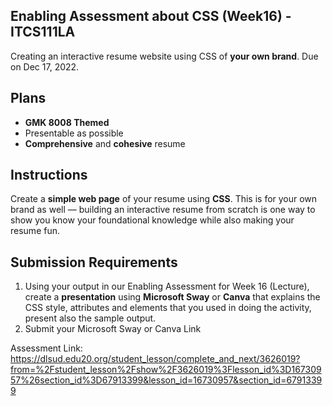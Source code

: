 ## Enabling Assessment about CSS (Week16) - ITCS111LA
Creating an interactive resume website using CSS of **your own brand**. Due on Dec 17, 2022.

## Plans
- **GMK 8008 Themed**
- Presentable as possible
- **Comprehensive** and **cohesive** resume


## Instructions
Create a **simple web page** of your resume using **CSS**. This is for your own brand as well — building an interactive resume from scratch is one way to show you know your foundational knowledge while also making your resume fun.

## Submission Requirements
1. Using your output in our Enabling Assessment for Week 16 (Lecture), create a **presentation** using **Microsoft Sway** or **Canva** that explains the CSS style, attributes and elements that you used in doing the activity, present also the sample output.
2. Submit your Microsoft Sway or Canva Link


Assessment Link:
https://dlsud.edu20.org/student_lesson/complete_and_next/3626019?from=%2Fstudent_lesson%2Fshow%2F3626019%3Flesson_id%3D16730957%26section_id%3D67913399&lesson_id=16730957&section_id=67913399




